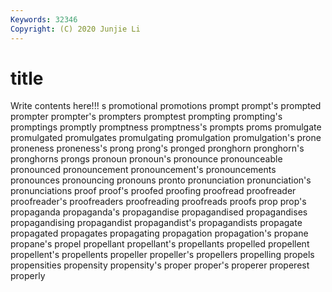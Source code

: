 ```yaml
---
Keywords: 32346
Copyright: (C) 2020 Junjie Li
---
```


# title

Write contents here!!!
s 
promotional 
promotions 
prompt 
prompt's 
prompted 
prompter 
prompter's 
prompters
promptest 
prompting 
prompting's 
promptings 
promptly 
promptness 
promptness's 
prompts 
proms 
promulgate
promulgated 
promulgates 
promulgating 
promulgation 
promulgation's 
prone 
proneness 
proneness's 
prong 
prong's
pronged 
pronghorn 
pronghorn's 
pronghorns 
prongs 
pronoun 
pronoun's 
pronounce 
pronounceable 
pronounced
pronouncement 
pronouncement's 
pronouncements 
pronounces 
pronouncing 
pronouns 
pronto 
pronunciation 
pronunciation's 
pronunciations
proof 
proof's 
proofed 
proofing 
proofread 
proofreader 
proofreader's 
proofreaders 
proofreading 
proofreads
proofs 
prop 
prop's 
propaganda 
propaganda's 
propagandise 
propagandised 
propagandises 
propagandising 
propagandist
propagandist's 
propagandists 
propagate 
propagated 
propagates 
propagating 
propagation 
propagation's 
propane 
propane's
propel 
propellant 
propellant's 
propellants 
propelled 
propellent 
propellent's 
propellents 
propeller 
propeller's
propellers 
propelling 
propels 
propensities 
propensity 
propensity's 
proper 
proper's 
properer 
properest
properly 
